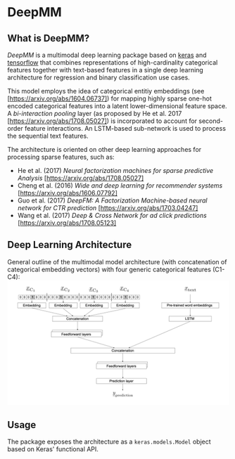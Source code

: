 # DeepMM

## What is DeepMM?
*DeepMM* is a multimodal deep learning package based on [keras](https://github.com/keras-team/keras) and [tensorflow](https://github.com/tensorflow/tensorflow) that combines representations of high-cardinality categorical features together with text-based features in a single deep learning architecture for regression and binary classification use cases.

This model employs the idea of categorical entitiy embeddings (see [https://arxiv.org/abs/1604.06737]) for mapping highly sparse one-hot encoded categorical features into a latent lower-dimensional feature space. A *bi-interaction pooling* layer  (as proposed by He et al. 2017 [https://arxiv.org/abs/1708.05027]) is incorporated to account for second-order feature interactions. An LSTM-based sub-network is used to process the sequential text features.

The architecture is oriented on other deep learning approaches for processing sparse features, such as:
* He et al. (2017) *Neural factorization machines for sparse predictive Analysis* [https://arxiv.org/abs/1708.05027]
* Cheng et al. (2016) *Wide and deep learning for recommender systems* [https://arxiv.org/abs/1606.07792]
* Guo et al. (2017) *DeepFM: A Factorization Machine-based neural network for CTR prediction* [https://arxiv.org/abs/1703.04247]
* Wang et al. (2017) *Deep & Cross Network for ad click predictions* [https://arxiv.org/abs/1708.05123]

## Deep Learning Architecture
General outline of the multimodal model architecture (with concatenation of categorical embedding vectors) with four generic categorical features (C1-C4):
![image](img/multimodal_model.png)


## Usage
The package exposes the architecture as a `keras.models.Model` object based on Keras' functional API.
